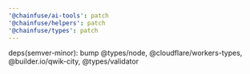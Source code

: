 ```yaml
---
'@chainfuse/ai-tools': patch
'@chainfuse/helpers': patch
'@chainfuse/types': patch
---
```


deps(semver-minor): bump @types/node, @cloudflare/workers-types, @builder.io/qwik-city, @types/validator
